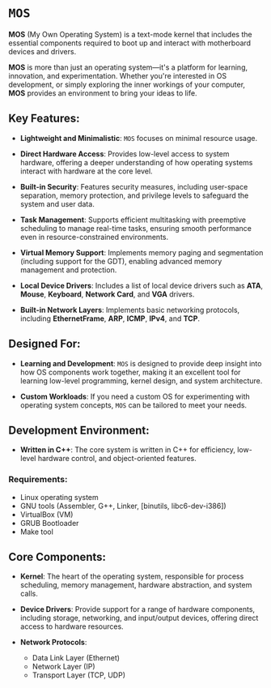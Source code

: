
# `MOS`

**MOS** (My Own Operating System) is a text-mode kernel that includes the essential components required to boot up and interact with motherboard devices and drivers.

**MOS** is more than just an operating system—it's a platform for learning, innovation, and experimentation. Whether you're interested in OS development, or simply exploring the inner workings of your computer, **MOS** provides an environment to bring your ideas to life.

## Key Features:

- **Lightweight and Minimalistic**: `MOS` focuses on minimal resource usage.

- **Direct Hardware Access**: Provides low-level access to system hardware, offering a deeper understanding of how operating systems interact with hardware at the core level.

- **Built-in Security**: Features security measures, including user-space separation, memory protection, and privilege levels to safeguard the system and user data.

- **Task Management**: Supports efficient multitasking with preemptive scheduling to manage real-time tasks, ensuring smooth performance even in resource-constrained environments.

- **Virtual Memory Support**: Implements memory paging and segmentation (including support for the GDT), enabling advanced memory management and protection.

- **Local Device Drivers**: Includes a list of local device drivers such as **ATA**, **Mouse**, **Keyboard**, **Network Card**, and **VGA** drivers.

- **Built-in Network Layers**: Implements basic networking protocols, including **EthernetFrame**, **ARP**, **ICMP**, **IPv4**, and **TCP**.

## Designed For:

- **Learning and Development**: `MOS` is designed to provide deep insight into how OS components work together, making it an excellent tool for learning low-level programming, kernel design, and system architecture.

- **Custom Workloads**: If you need a custom OS for experimenting with operating system concepts, `MOS` can be tailored to meet your needs.

## Development Environment:

- **Written in C++**: The core system is written in C++ for efficiency, low-level hardware control, and object-oriented features.

### **Requirements**:
- Linux operating system
- GNU tools (Assembler, G++, Linker, [binutils, libc6-dev-i386])
- VirtualBox (VM)
- GRUB Bootloader
- Make tool

## Core Components:

- **Kernel**: The heart of the operating system, responsible for process scheduling, memory management, hardware abstraction, and system calls.

- **Device Drivers**: Provide support for a range of hardware components, including storage, networking, and input/output devices, offering direct access to hardware resources.

- **Network Protocols**:
  - Data Link Layer (Ethernet)
  - Network Layer (IP)
  - Transport Layer (TCP, UDP)

